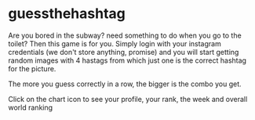 # guessthehashtag
Are you bored in the subway? need something to do when you go to the toilet? Then this game is for you.
Simply login with your instagram credentials (we don't store anything, promise) and you will start getting random images with 4 hastags from which just one is the correct hashtag for the picture.

The more you guess correctly in a row, the bigger is the combo you get.

Click on the chart icon to see your profile, your rank, the week and overall world ranking
